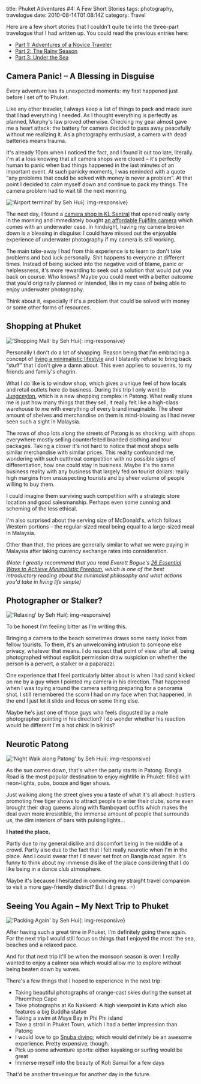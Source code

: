 title: Phuket Adventures #4: A Few Short Stories
tags: photography, travelogue
date: 2010-08-14T01:08:14Z
category: Travel

Here are a few short stories that I couldn't quite tie into the three-part travelogue that I had written up. You could read the previous entries here:

- [Part 1: Adventures of a Novice Traveler][part1]
- [Part 2: The Rainy Season][part2]
- [Part 3: Under the Sea][part3]

## Camera Panic! – A Blessing in Disguise

Every adventure has its unexpected moments: my first happened just before I set off to Phuket.

Like any other traveler, I always keep a list of things to pack and made sure that I had everything I needed. As I thought everything is perfectly as planned, Murphy's law proved otherwise. Checking my gear almost gave me a heart attack: the battery for camera decided to pass away peacefully without me realizing it. As a photography enthusiast, a camera with dead batteries means trauma.

It's already 10pm when I noticed the fact, and I found it out too late, literally. I'm at a loss knowing that all camera shops were closed – it's perfectly human to panic when bad things happened in the last minutes of an important event. At such panicky moments, I was reminded with a quote “any problems that could be solved with money is never a problem”. At that point I decided to calm myself down and continue to pack my things. The camera problem had to wait till the next morning.

!['Airport terminal' by Seh Hui]({static}/images/2010/08/DSCF0619.jpg){: img-responsive}

The next day, I found a [camera shop in KL Sentral][eoe] that opened really early in the morning and immediately bought [an affordable Fujifilm camera][fuji] which comes with an underwater case. In hindsight, having my camera broken down is a blessing in disguise: I could have missed out the enjoyable experience of underwater photography if my camera is still working.

The main take-away I had from this experience is to learn to don't take problems and bad luck personally. Shit happens to everyone at different times. Instead of being sucked into the negative void of blame, panic or helplessness, it's more rewarding to seek out a solution that would put you back on course. Who knows? Maybe you could meet with a better outcome that you'd originally planned or intended, like in my case of being able to enjoy underwater photography.

Think about it, especially if it's a problem that could be solved with money or some other forms of resources.

## Shopping at Phuket

!['Shopping Mall' by Seh Hui]({static}/images/2010/08/DSCF0544.jpg){: img-responsive}

Personally I don't do a lot of shopping. Reason being that I'm embracing a concept of [living a minimalistic lifestyle][bogue] and I blatantly refuse to bring back “stuff” that I don't give a damn about. This even applies to souvenirs, to my friends and family's chagrin.

What I do like is to window shop, which gives a unique feel of how locals and retail outlets here do business. During this trip I only went to [Jungceylon][jung], which is a new shopping complex in Patong. What really stuns me is just how many things that they sell, it really felt like a high-class warehouse to me with everything of every brand imaginable. The sheer amount of shelves and merchandise on them is mind-blowing as I had never seen such a sight in Malaysia.

The rows of shop lots along the streets of Patong is as shocking: with shops everywhere mostly selling counterfeited branded clothing and tour packages. Taking a closer it's not hard to notice that most shops sells similar merchandise with similar prices. This reality confounded me, wondering with such cutthroat competition with no possible signs of differentiation, how one could stay in business. Maybe it's the same business reality with any business that largely fed on tourist dollars: really high margins from unsuspecting tourists and by sheer volume of people willing to buy them.

I could imagine them surviving such competition with a strategic store location and good salesmanship. Perhaps even some cunning and scheming of the less ethical.

I'm also surprised about the serving size of McDonald's, which follows Western portions – the regular-sized meal being equal to a large-sized meal in Malaysia.

Other than that, the prices are generally similar to what we were paying in Malaysia after taking currency exchange rates into consideration.

*(Note: I greatly recommend that you read Everett Bogue's [26 Essential Ways to Achieve Minimalistic Freedom][minimalist], which is one of the best introductory reading about the minimalist philosophy and what actions you'd take in living life simple)*

## Photographer or Stalker?

!['Relaxing' by Seh Hui]({static}/images/2010/08/DSCF0523.jpg){: img-responsive}

To be honest I'm feeling bitter as I'm writing this.

Bringing a camera to the beach sometimes draws some nasty looks from fellow tourists. To them, it's an unwelcoming intrusion to someone else privacy, whatever that means. I do respect that point of view: after all, being photographed without explicit permission draw suspicion on whether the person is a pervert, a stalker or a paparazzi.

One experience that I feel particularly bitter about is when I had sand kicked on me by a guy when I pointed my camera in his direction. That happened when I was toying around the camera setting preparing for a panorama shot. I still remembered the scorn I had on my face when that happened, in the end I just let it slide and focus on some thing else.

Maybe he's just one of those guys who feels disgusted by a male photographer pointing in his direction? I do wonder whether his reaction would be different I'm a hot chick in bikinis?

## Neurotic Patong

!['Night Walk along Patong' by Seh Hui]({static}/images/2010/08/DSCF0560.jpg){: img-responsive}

As the sun comes down, that's when the party starts in Patong. Bangla Road is the most popular destination to enjoy nightlife in Phuket: filled with neon-lights, pubs, booze and tiger shows.

Just walking along the street gives you a taste of what it's all about: hustlers promoting free tiger shows to attract people to enter their clubs, some even brought their drag queens along with flamboyant outfits which makes the deal even more irresistible, the immense amount of people that surrounds us, the dim interiors of bars with pulsing lights…

**I hated the place.**

Partly due to my general dislike and discomfort being in the middle of a crowd. Partly also due to the fact that I felt really neurotic when I'm in the place. And I could swear that I'd never set foot on Bangla road again. It's funny to think about my immense dislike of the place considering that I do like being in a dance club atmosphere.

Maybe it's because I hesitated in convincing my straight travel companion to visit a more gay-friendly district? But I digress. :-)

## Seeing You Again – My Next Trip to Phuket

!['Packing Again' by Seh Hui]({static}/images/2010/08/DSCF0599.jpg){: img-responsive}

After having such a great time in Phuket, I'm definitely going there again. For the next trip I would still focus on things that I enjoyed the most: the sea, beaches and a relaxed pace.

And for that next trip it'll be when the monsoon season is over: I really wanted to enjoy a calmer sea which would allow me to explore without being beaten down by waves.

There's a few things that I hoped to experience in the next trip:

- Taking beautiful photographs of orange-cast skies during the sunset at Phromthep Cape
- Take photographs at Ko Nakkerd: A high viewpoint in Kata which also features a big Buddha statue
- Taking a swim at Maya Bay in Phi Phi island
- Take a stroll in Phuket Town, which I had a better impression than Patong
- I would love to go [Snuba diving][snuba]; which would definitely be an awesome experience. Pretty expensive, though.
- Pick up some adventure sports: either kayaking or surfing would be great
- Immerse myself into the beauty of Koh Samui for a few days

That'd be another travelogue for another day in the future.

[part1]: {filename}/blog/2010/phuket-adventures-1-adventures-of-a-novice-traveller.md
[part2]: {filename}/blog/2010/phuket-adventures-2-the-rainy-season.md
[part3]: {filename}/blog/2010/phuket-adventures-3-under-the-sea.md
[eoe]: http://eoe.com.my/
[fuji]: http://www.amazon.co.uk/gp/product/B0032B055E?ie=UTF8&amp;tag=felixleongped-21&amp;linkCode=as2&amp;camp=1634&amp;creative=6738&amp;creativeASIN=B0032B055E
[bogue]: http://farbeyondthestars.com/
[jung]: http://www.jungceylon.com/
[minimalist]: http://www.farbeyondthestars.com/26-essential-ways-to-achieve-minimalist-freedom/
[snuba]: http://en.wikipedia.org/wiki/Snuba
